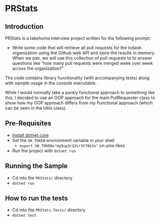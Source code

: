 # PRStats

## Introduction

PRStats is a takehome interview project written for the following prompt:
* Write some code that will retrieve all pull requests for the lodash organization using the Github web API and store the results in memory. When we pair, we will use this collection of pull requests to to answer questions like "how many pull requests were merged week over week across the organization?"

The code contains library functionality (with accompanying tests) along with sample usage in the console executable.

While I would normally take a purely functional approach to something like this, I decided to use an OOP approach for the main PullRequester class to show how my OOP approach differs from my Functional approach (which can be seen in the Utils class).

## Pre-Requisites
* [Install dotnet core](https://www.microsoft.com/net/learn/get-started/macos)
* Set the `GH_TOKEN` environment variable in your shell
    * `export GH_TOKEN="my$up3r$3cr3t70k3n"` on unix-likes
* Run the project with `dotnet run`

## Running the Sample
* Cd into the `PRStats/` directory
* `dotnet run`

## How to run the tests
* Cd into the `PRStats.Tests/` directory
* `dotnet test`

